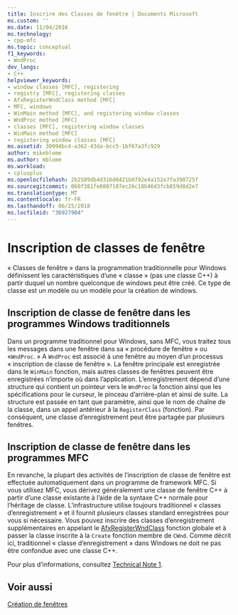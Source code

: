 ```yaml
---
title: Inscrire des Classes de fenêtre | Documents Microsoft
ms.custom: ''
ms.date: 11/04/2016
ms.technology:
- cpp-mfc
ms.topic: conceptual
f1_keywords:
- WndProc
dev_langs:
- C++
helpviewer_keywords:
- window classes [MFC], registering
- registry [MFC], registering classes
- AfxRegisterWndClass method [MFC]
- MFC, windows
- WinMain method [MFC], and registering window classes
- WndProc method [MFC]
- classes [MFC], registering window classes
- WinMain method [MFC]
- registering window classes [MFC]
ms.assetid: 30994bc4-a362-43da-bcc5-1bf67a3fc929
author: mikeblome
ms.author: mblome
ms.workload:
- cplusplus
ms.openlocfilehash: 2b2589db4d316d8421b0792e4a152e7fa390725f
ms.sourcegitcommit: 060f381fe0807107ec26c18b46d3fcb859d8d2e7
ms.translationtype: MT
ms.contentlocale: fr-FR
ms.lasthandoff: 06/25/2018
ms.locfileid: "36927904"
---
```

# <a name="registering-window-classes"></a>Inscription de classes de fenêtre
« Classes de fenêtre » dans la programmation traditionnelle pour Windows définissent les caractéristiques d’une « classe » (pas une classe C++) à partir duquel un nombre quelconque de windows peut être créé. Ce type de classe est un modèle ou un modèle pour la création de windows.  
  
## <a name="window-class-registration-in-traditional-programs-for-windows"></a>Inscription de classe de fenêtre dans les programmes Windows traditionnels  
 Dans un programme traditionnel pour Windows, sans MFC, vous traitez tous les messages dans une fenêtre dans sa « procédure de fenêtre » ou «`WndProc`. » A `WndProc` est associé à une fenêtre au moyen d’un processus « inscription de classe de fenêtre ». La fenêtre principale est enregistrée dans le `WinMain` fonction, mais autres classes de fenêtres peuvent être enregistrées n’importe où dans l’application. L’enregistrement dépend d’une structure qui contient un pointeur vers le `WndProc` la fonction ainsi que les spécifications pour le curseur, le pinceau d’arrière-plan et ainsi de suite. La structure est passée en tant que paramètre, ainsi que le nom de chaîne de la classe, dans un appel antérieur à la `RegisterClass` (fonction). Par conséquent, une classe d’enregistrement peut être partagée par plusieurs fenêtres.  
  
## <a name="window-class-registration-in-mfc-programs"></a>Inscription de classe de fenêtre dans les programmes MFC  
 En revanche, la plupart des activités de l’inscription de classe de fenêtre est effectuée automatiquement dans un programme de framework MFC. Si vous utilisez MFC, vous dérivez généralement une classe de fenêtre C++ à partir d’une classe existante à l’aide de la syntaxe C++ normale pour l’héritage de classe. L’infrastructure utilise toujours traditionnel « classes d’enregistrement » et il fournit plusieurs classes standard enregistrées pour vous si nécessaire. Vous pouvez inscrire des classes d’enregistrement supplémentaires en appelant le [AfxRegisterWndClass](../mfc/reference/application-information-and-management.md#afxregisterwndclass) fonction globale et à passer la classe inscrite à la `Create` fonction membre de `CWnd`. Comme décrit ici, traditionnel « classe d’enregistrement » dans Windows ne doit ne pas être confondue avec une classe C++.  
  
 Pour plus d’informations, consultez [Technical Note 1](../mfc/tn001-window-class-registration.md).  
  
## <a name="see-also"></a>Voir aussi  
 [Création de fenêtres](../mfc/creating-windows.md)

